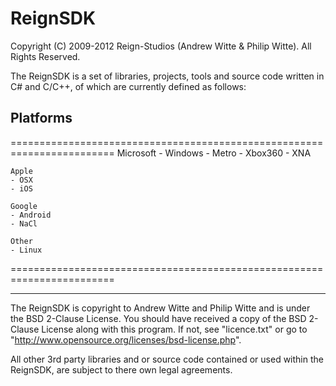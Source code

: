 ReignSDK
========

Copyright (C) 2009-2012 Reign-Studios (Andrew Witte & Philip Witte).
All Rights Reserved.

The ReignSDK is a set of libraries, projects, tools and source code written in C# and C/C++, of which are currently defined as follows:

Platforms
--------
========================================================================
    Microsoft
    - Windows
    - Metro
    - Xbox360
    - XNA

    Apple
    - OSX
    - iOS

    Google
    - Android
    - NaCl

    Other
    - Linux
========================================================================

------------------------------------------------------------

The ReignSDK is copyright to Andrew Witte and Philip Witte and is under the BSD 2-Clause License.
You should have received a copy of the BSD 2-Clause License along with this program.
If not, see "licence.txt" or go to "http://www.opensource.org/licenses/bsd-license.php".

All other 3rd party libraries and or source code contained or used within the ReignSDK, are subject to there own legal agreements.
